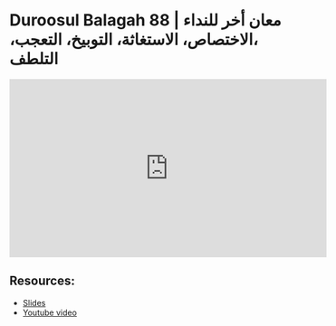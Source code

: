# Duroosul Balagah 88 | معان أخر للنداء ،الاختصاص، الاستغاثة، التوبيخ، التعجب، التلطف
                
<iframe width="560" height="315" src="https://www.youtube-nocookie.com/embed/SZ9dx6KkIXw?start=0" frameborder="0" allow="accelerometer; autoplay; encrypted-media; gyroscope; picture-in-picture" allowfullscreen="allowfullscreen">
</iframe><BR>

## Resources:
- [Slides](https://github.com/arshare/resources_balagha_pdfs)
- [Youtube video](https://www.youtube.com/watch?v=SZ9dx6KkIXw&list=PLzn0qdi6JpdvvXVuJ7kIusNquSxeyKJvc)

